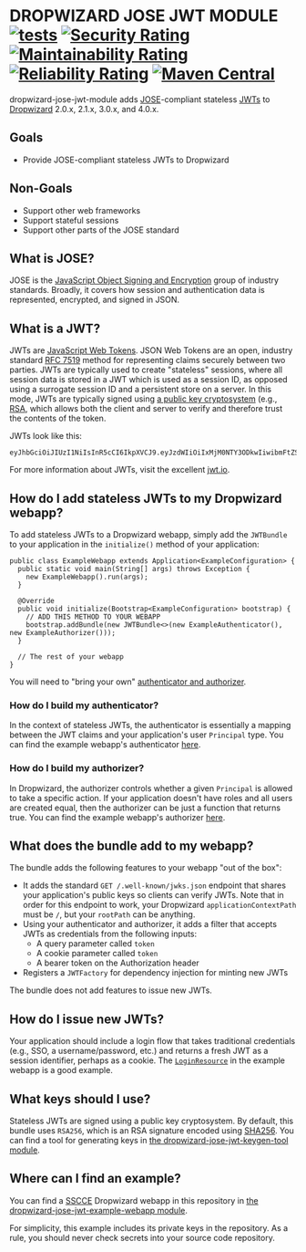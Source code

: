 # DROPWIZARD JOSE JWT MODULE [![tests](https://github.com/sigpwned/dropwizard-jose-jwt-module/actions/workflows/tests.yml/badge.svg)](https://github.com/sigpwned/dropwizard-jose-jwt-module/actions/workflows/tests.yml) [![Security Rating](https://sonarcloud.io/api/project_badges/measure?project=sigpwned_dropwizard-jose-jwt-module&metric=security_rating)](https://sonarcloud.io/summary/new_code?id=sigpwned_dropwizard-jose-jwt-module) [![Maintainability Rating](https://sonarcloud.io/api/project_badges/measure?project=sigpwned_dropwizard-jose-jwt-module&metric=sqale_rating)](https://sonarcloud.io/summary/new_code?id=sigpwned_dropwizard-jose-jwt-module) [![Reliability Rating](https://sonarcloud.io/api/project_badges/measure?project=sigpwned_dropwizard-jose-jwt-module&metric=reliability_rating)](https://sonarcloud.io/summary/new_code?id=sigpwned_dropwizard-jose-jwt-module) [![Maven Central](https://maven-badges.herokuapp.com/maven-central/com.sigpwned/dropwizard-jose-jwt-module/badge.svg)](https://maven-badges.herokuapp.com/maven-central/com.sigpwned/dropwizard-jose-jwt-module)

dropwizard-jose-jwt-module adds [JOSE](https://www.redhat.com/en/blog/jose-json-object-signing-and-encryption)-compliant stateless [JWTs](https://en.wikipedia.org/wiki/JSON_Web_Token) to [Dropwizard](https://www.dropwizard.io/) 2.0.x, 2.1.x, 3.0.x, and 4.0.x.

## Goals

* Provide JOSE-compliant stateless JWTs to Dropwizard

## Non-Goals

* Support other web frameworks
* Support stateful sessions
* Support other parts of the JOSE standard

## What is JOSE?

JOSE is the [JavaScript Object Signing and Encryption](https://datatracker.ietf.org/group/jose/documents/) group of industry standards. Broadly, it covers how session and authentication data is represented, encrypted, and signed in JSON.

## What is a JWT?

JWTs are [JavaScript Web Tokens](https://jwt.io/). JSON Web Tokens are an open, industry standard [RFC 7519](https://tools.ietf.org/html/rfc7519) method for representing claims securely between two parties. JWTs are typically used to create "stateless" sessions, where all session data is stored in a JWT which is used as a session ID, as opposed using a surrogate session ID and a persistent store on a server. In this mode, JWTs are typically signed using [a public key cryptosystem](https://en.wikipedia.org/wiki/Public-key_cryptography) (e.g., [RSA](https://en.wikipedia.org/wiki/RSA_%28cryptosystem%29), which allows both the client and server to verify and therefore trust the contents of the token.

JWTs look like this:

    eyJhbGciOiJIUzI1NiIsInR5cCI6IkpXVCJ9.eyJzdWIiOiIxMjM0NTY3ODkwIiwibmFtZSI6IkpvaG4gRG9lIiwiaWF0IjoxNTE2MjM5MDIyfQ.SflKxwRJSMeKKF2QT4fwpMeJf36POk6yJV_adQssw5c

For more information about JWTs, visit the excellent [jwt.io](https://jwt.io/).

## How do I add stateless JWTs to my Dropwizard webapp?

To add stateless JWTs to a Dropwizard webapp, simply add the `JWTBundle` to your application in the `initialize()` method of your application:

    public class ExampleWebapp extends Application<ExampleConfiguration> {
      public static void main(String[] args) throws Exception {
        new ExampleWebapp().run(args);
      }
    
      @Override
      public void initialize(Bootstrap<ExampleConfiguration> bootstrap) {
        // ADD THIS METHOD TO YOUR WEBAPP
        bootstrap.addBundle(new JWTBundle<>(new ExampleAuthenticator(), new ExampleAuthorizer()));
      }

      // The rest of your webapp
    }

You will need to "bring your own" [authenticator and authorizer](https://www.dropwizard.io/en/latest/manual/auth.html).

### How do I build my authenticator?

In the context of stateless JWTs, the authenticator is essentially a mapping between the JWT claims and your application's user `Principal` type. You can find the example webapp's authenticator [here](https://github.com/sigpwned/dropwizard-jose-jwt-module/blob/main/dropwizard-jose-jwt-example-webapp/src/main/java/com/sigpwned/dropwizard/jose/jwt/example/webapp/auth/ExampleAuthenticator.java).

### How do I build my authorizer?

In Dropwizard, the authorizer controls whether a given `Principal` is allowed to take a specific action. If your application doesn't have roles and all users are created equal, then the authorizer can be just a function that returns true. You can find the example webapp's authorizer [here](https://github.com/sigpwned/dropwizard-jose-jwt-module/blob/main/dropwizard-jose-jwt-example-webapp/src/main/java/com/sigpwned/dropwizard/jose/jwt/example/webapp/auth/ExampleAuthorizer.java).

## What does the bundle add to my webapp?

The bundle adds the following features to your webapp "out of the box":

* It adds the standard `GET /.well-known/jwks.json` endpoint that shares your application's public keys so clients can verify JWTs. Note that in order for this endpoint to work, your Dropwizard `applicationContextPath` must be `/`, but your `rootPath` can be anything.
* Using your authenticator and authorizer, it adds a filter that accepts JWTs as credentials from the following inputs:
  * A query parameter called `token`
  * A cookie parameter called `token`
  * A bearer token on the Authorization header
* Registers a `JWTFactory` for dependency injection for minting new JWTs

The bundle does not add features to issue new JWTs.

## How do I issue new JWTs?

Your application should include a login flow that takes traditional credentials (e.g., SSO, a username/password, etc.) and returns a fresh JWT as a session identifier, perhaps as a cookie. The [`LoginResource`](https://github.com/sigpwned/dropwizard-jose-jwt-module/blob/main/dropwizard-jose-jwt-example-webapp/src/main/java/com/sigpwned/dropwizard/jose/jwt/example/webapp/resource/LoginResource.java) in the example webapp is a good example.

## What keys should I use?

Stateless JWTs are signed using a public key cryptosystem. By default, this bundle uses `RSA256`, which is an RSA signature encoded using [SHA256](https://en.wikipedia.org/wiki/SHA-2). You can find a tool for generating keys in [the dropwizard-jose-jwt-keygen-tool module](https://github.com/sigpwned/dropwizard-jose-jwt-module/tree/main/dropwizard-jose-jwt-keygen-tool).

## Where can I find an example?

You can find a [SSCCE](http://sscce.org/) Dropwizard webapp in this repository in [the dropwizard-jose-jwt-example-webapp module](https://github.com/sigpwned/dropwizard-jose-jwt-module/tree/main/dropwizard-jose-jwt-example-webapp).

For simplicity, this example includes its private keys in the repository. As a rule, you should never check secrets into your source code repository.
